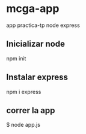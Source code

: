 # mcga-app
app practica-tp node express

## Inicializar node
npm init

## Instalar express
npm i express

## correr la app
$ node app.js
